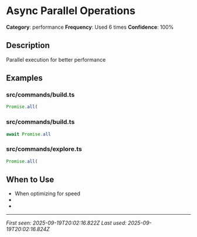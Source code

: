 # Async Parallel Operations

**Category**: performance
**Frequency**: Used 6 times
**Confidence**: 100%

## Description
Parallel execution for better performance

## Examples

### src/commands/build.ts
```typescript
Promise.all(
```


### src/commands/build.ts
```typescript
await Promise.all
```


### src/commands/explore.ts
```typescript
Promise.all(
```


## When to Use
- When optimizing for speed
- 
- 

---
*First seen: 2025-09-19T20:02:16.822Z*
*Last used: 2025-09-19T20:02:16.824Z*
